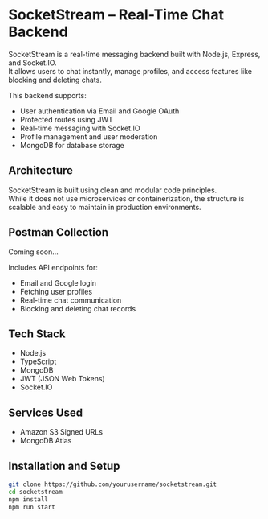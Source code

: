 # SocketStream – Real-Time Chat Backend

SocketStream is a real-time messaging backend built with Node.js, Express, and Socket.IO.  
It allows users to chat instantly, manage profiles, and access features like blocking and deleting chats.

This backend supports:
- User authentication via Email and Google OAuth
- Protected routes using JWT
- Real-time messaging with Socket.IO
- Profile management and user moderation
- MongoDB for database storage

## Architecture

SocketStream is built using clean and modular code principles.  
While it does not use microservices or containerization, the structure is scalable and easy to maintain in production environments.

## Postman Collection

Coming soon...

Includes API endpoints for:
- Email and Google login
- Fetching user profiles
- Real-time chat communication
- Blocking and deleting chat records

## Tech Stack

- Node.js  
- TypeScript  
- MongoDB  
- JWT (JSON Web Tokens)  
- Socket.IO

## Services Used

- Amazon S3 Signed URLs  
- MongoDB Atlas

## Installation and Setup

```bash
git clone https://github.com/yourusername/socketstream.git
cd socketstream
npm install
npm run start
